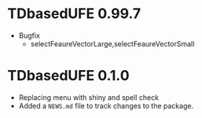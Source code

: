 # TDbasedUFE 0.99.7

- Bugfix
  * selectFeaureVectorLarge,selectFeaureVectorSmall   
  
# TDbasedUFE 0.1.0

* Replacing menu with shiny and spell check
* Added a `NEWS.md` file to track changes to the package.
